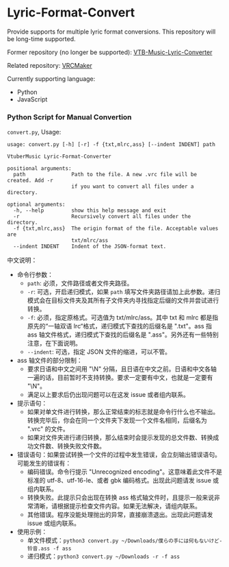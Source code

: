 # Lyric-Format-Convert
Provide supports for multiple lyric format conversions. This repository will be long-time supported.

Former repository (no longer be supported): [VTB-Music-Lyric-Converter](https://github.com/vtbmusic/VTB-Music-Lyric-Converter)

Related repository: [VRCMaker](https://github.com/vtbmusic/VRCMaker)

Currently supporting language:

+ Python
+ JavaScript

### Python Script for Manual Convertion
`convert.py`, Usage:

```
usage: convert.py [-h] [-r] -f {txt,mlrc,ass} [--indent INDENT] path

VtuberMusic Lyric-Format-Converter

positional arguments:
  path               Path to the file. A new .vrc file will be created. Add -r
                     if you want to convert all files under a directory.

optional arguments:
  -h, --help         show this help message and exit
  -r                 Recursively convert all files under the directory.
  -f {txt,mlrc,ass}  The origin format of the file. Acceptable values are
                     txt/mlrc/ass
  --indent INDENT    Indent of the JSON-format text.
```

中文说明：

+ 命令行参数：
  + `path`: 必须，文件路径或者文件夹路径。
  + `-r`: 可选，开启递归模式，如果 `path` 填写文件夹路径请加上此参数。递归模式会在目标文件夹及其所有子文件夹内寻找指定后缀的文件并尝试进行转换。
  + `-f`: 必须，指定原格式。可选值为 txt/mlrc/ass。其中 txt 和 mlrc 都是指原先的“一轴双语 lrc“格式，递归模式下查找的后缀名是 ".txt"。ass 指 ass 轴文件格式，递归模式下查找的后缀名是 ".ass"。另外还有一些特别注意，在下面说明。
  + `--indent`: 可选，指定 JSON 文件的缩进，可以不管。
+ ass 轴文件的部分限制：
  + 要求日语和中文之间用 "\N" 分隔，且日语在中文之前。日语和中文各轴一遍的话，目前暂时不支持转换。要求一定要有中文，也就是一定要有 "\N"。
  + 满足以上要求后仍出现问题可以在这发 issue 或者组内联系。
+ 提示语句：
  + 如果对单文件进行转换，那么正常结束的标志就是命令行什么也不输出。转换完毕后，你会在同一个文件夹下发现一个文件名相同，后缀名为 ".vrc" 的文件。
  + 如果对文件夹进行递归转换，那么结束时会提示发现的总文件数、转换成功文件数、转换失败文件数。
+ 错误语句：如果尝试转换一个文件的过程中发生错误，会立刻输出错误语句。可能发生的错误有：
  + 编码错误。命令行提示 "Unrecognized encoding"。这意味着此文件不是标准的 utf-8、utf-16-le、或者 gbk 编码格式。出现此问题请发 issue 或组内联系。
  + 转换失败。此提示只会出现在转换 ass 格式轴文件时，且提示一般来说非常清晰，请根据提示检查文件内容。如果无法解决，请组内联系。
  + 其他错误。程序没能处理抛出的异常，直接崩溃退出。出现此问题请发 issue 或组内联系。
+ 使用示例：
  + 单文件模式：`python3 convert.py ~/Downloads/僕らの手には何もないけど-铃音.ass -f ass`
  + 递归模式：`python3 convert.py ~/Downloads -r -f ass`